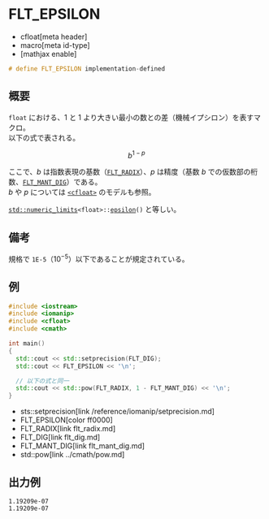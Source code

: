 # FLT_EPSILON
* cfloat[meta header]
* macro[meta id-type]
* [mathjax enable]

```cpp
# define FLT_EPSILON implementation-defined
```

## 概要
`float` における、$1$ と $1$ より大きい最小の数との差（機械イプシロン）を表すマクロ。  
以下の式で表される。

$$
b^{1-p}
$$

ここで、$b$ は指数表現の基数（[`FLT_RADIX`](flt_radix.md)）、$p$ は精度（基数 $b$ での仮数部の桁数、[`FLT_MANT_DIG`](flt_mant_dig.md)）である。  
$b$ や $p$ については [`<cfloat>`](../cfloat.md) のモデルも参照。

[`std::numeric_limits`](/reference/limits/numeric_limits.md)`<float>::`[`epsilon`](/reference/limits/numeric_limits/epsilon.md)`()` と等しい。

## 備考
規格で `1E-5`（$10^{-5}$）以下であることが規定されている。


## 例
```cpp
#include <iostream>
#include <iomanip>
#include <cfloat>
#include <cmath>

int main()
{
  std::cout << std::setprecision(FLT_DIG);
  std::cout << FLT_EPSILON << '\n';

  // 以下の式と同一
  std::cout << std::pow(FLT_RADIX, 1 - FLT_MANT_DIG) << '\n';
}
```
* sts::setprecision[link /reference/iomanip/setprecision.md]
* FLT_EPSILON[color ff0000]
* FLT_RADIX[link flt_radix.md]
* FLT_DIG[link flt_dig.md]
* FLT_MANT_DIG[link flt_mant_dig.md]
* std::pow[link ../cmath/pow.md]

## 出力例
```
1.19209e-07
1.19209e-07
```

